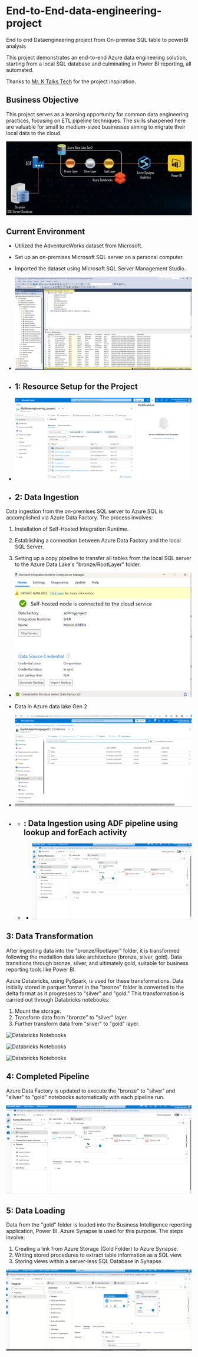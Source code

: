 # End-to-End-data-engineering-project
End to end Dataengineering project from On-premise SQL table to powerBI analysis

This project demonstrates an end-to-end Azure data engineering solution, starting from a local SQL database and culminating in Power BI reporting, all automated.

Thanks to [Mr. K Talks Tech](https://www.youtube.com/@mr.ktalkstech) for the project inspiration.

## Business Objective

This project serves as a learning opportunity for common data engineering practices, focusing on ETL pipeline techniques. The skills sharpened here are valuable for small to medium-sized businesses aiming to migrate their local data to the cloud.

![Insert Image](https://github.com/Manjusree-Azure/End-to-End-data-engineering-project/blob/main/Project%20Architecture.png)

## Current Environment





- Utilized the AdventureWorks dataset from Microsoft.
- Set up an on-premises Microsoft SQL server on a personal computer.
- Imported the dataset using Microsoft SQL Server Management Studio.
- ![Insert Image](https://github.com/Manjusree-Azure/End-to-End-data-engineering-project/blob/main/Source%20Data_AdventureWorksLT2017.png)

- ## 1: Resource Setup for the Project
- ![Insert Image](https://github.com/Manjusree-Azure/End-to-End-data-engineering-project/blob/main/Resource%20Setup.png)

- ## 2: Data Ingestion

Data ingestion from the on-premises SQL server to Azure SQL is accomplished via Azure Data Factory. The process involves:

1. Installation of Self-Hosted Integration Runtime.
 
3. Establishing a connection between Azure Data Factory and the local SQL Server.
4. Setting up a copy pipeline to transfer all tables from the local SQL server to the Azure Data Lake's "bronze/RootLayer" folder.

- ![Insert Image](https://github.com/Manjusree-Azure/End-to-End-data-engineering-project/blob/main/Self%20Hosted%20integration%20runtime.png)

- Data in Azure data lake Gen 2
- ![Insert Image](https://github.com/Manjusree-Azure/End-to-End-data-engineering-project/blob/main/Ingest%20data%20in%20ADLGen2.png)

- - ## : Data Ingestion using ADF pipeline using lookup and forEach activity
  - - ![Insert Image](https://github.com/Manjusree-Azure/End-to-End-data-engineering-project/blob/main/ADF%20pipeline.png)

## 3: Data Transformation

After ingesting data into the "bronze/Rootlayer" folder, it is transformed following the medallion data lake architecture (bronze, silver, gold). Data transitions through bronze, silver, and ultimately gold, suitable for business reporting tools like Power BI.

Azure Databricks, using PySpark, is used for these transformations. Data initially stored in parquet format in the "bronze" folder is converted to the delta format as it progresses to "silver" and "gold." This transformation is carried out through Databricks notebooks:

1. Mount the storage.
2. Transform data from "bronze" to "silver" layer.
3. Further transform data from "silver" to "gold" layer.
   
![Databricks Notebooks](https://github.com/Manjusree-Azure/End-to-End-data-engineering-project/blob/main/mount%20storage%20ac.ipynb)

![Databricks Notebooks](https://github.com/Manjusree-Azure/End-to-End-data-engineering-project/blob/main/rootlayer%20to%20silver.ipynb)

![Databricks Notebooks](https://github.com/Manjusree-Azure/End-to-End-data-engineering-project/blob/main/silver%20to%20gold.ipynb)

## 4: Completed Pipeline
Azure Data Factory is updated to execute the "bronze" to "silver" and "silver" to "gold" notebooks automatically with each pipeline run.

![Insert Image](https://github.com/Manjusree-Azure/End-to-End-data-engineering-project/blob/main/ADF%20pipeline.png)

## 5: Data Loading

Data from the "gold" folder is loaded into the Business Intelligence reporting application, Power BI. Azure Synapse is used for this purpose. The steps involve:

1. Creating a link from Azure Storage (Gold Folder) to Azure Synapse.
2. Writing stored procedures to extract table information as a SQL view.
3. Storing views within a server-less SQL Database in Synapse.

![Insert Image](https://github.com/Manjusree-Azure/End-to-End-data-engineering-project/blob/main/Data%20Loading%20Using%20Azure%20Synapse%20Analytics.png)

   
    


 


